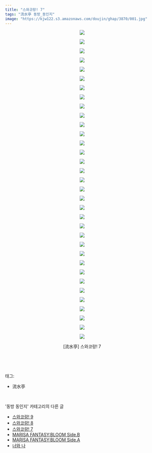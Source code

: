 ```yaml
---
title: "스와코랑! 7"
tags: "流水亭 동방_동인지"
image: "https://kjw122.s3.amazonaws.com/doujin/ghap/3870/001.jpg"
---
```

<div class="article">
<p style="text-align: center; clear: none; float: none;"><img src="{{ site.imgserver5 }}/ghap/3870/001.jpg"/></p>
<p style="text-align: center; clear: none; float: none;"><img src="{{ site.imgserver5 }}/ghap/3870/002.jpg"/></p>
<p style="text-align: center; clear: none; float: none;"><img src="{{ site.imgserver5 }}/ghap/3870/003.jpg"/></p>
<p style="text-align: center; clear: none; float: none;"><img src="{{ site.imgserver5 }}/ghap/3870/004.jpg"/></p>
<p style="text-align: center; clear: none; float: none;"><img src="{{ site.imgserver5 }}/ghap/3870/005.jpg"/></p>
<p style="text-align: center; clear: none; float: none;"><img src="{{ site.imgserver5 }}/ghap/3870/006.jpg"/></p>
<p style="text-align: center; clear: none; float: none;"><img src="{{ site.imgserver5 }}/ghap/3870/007.jpg"/></p>
<p style="text-align: center; clear: none; float: none;"><img src="{{ site.imgserver5 }}/ghap/3870/008.jpg"/></p>
<p style="text-align: center; clear: none; float: none;"><img src="{{ site.imgserver5 }}/ghap/3870/009.jpg"/></p>
<p style="text-align: center; clear: none; float: none;"><img src="{{ site.imgserver5 }}/ghap/3870/010.jpg"/></p>
<p style="text-align: center; clear: none; float: none;"><img src="{{ site.imgserver5 }}/ghap/3870/011.jpg"/></p>
<p style="text-align: center; clear: none; float: none;"><img src="{{ site.imgserver5 }}/ghap/3870/012.jpg"/></p>
<p style="text-align: center; clear: none; float: none;"><img src="{{ site.imgserver5 }}/ghap/3870/013.jpg"/></p>
<p style="text-align: center; clear: none; float: none;"><img src="{{ site.imgserver5 }}/ghap/3870/014.jpg"/></p>
<p style="text-align: center; clear: none; float: none;"><img src="{{ site.imgserver5 }}/ghap/3870/015.jpg"/></p>
<p style="text-align: center; clear: none; float: none;"><img src="{{ site.imgserver5 }}/ghap/3870/016.jpg"/></p>
<p style="text-align: center; clear: none; float: none;"><img src="{{ site.imgserver5 }}/ghap/3870/017.jpg"/></p>
<p style="text-align: center; clear: none; float: none;"><img src="{{ site.imgserver5 }}/ghap/3870/018.jpg"/></p>
<p style="text-align: center; clear: none; float: none;"><img src="{{ site.imgserver5 }}/ghap/3870/019.jpg"/></p>
<p style="text-align: center; clear: none; float: none;"><img src="{{ site.imgserver5 }}/ghap/3870/020.jpg"/></p>
<p style="text-align: center; clear: none; float: none;"><img src="{{ site.imgserver5 }}/ghap/3870/021.jpg"/></p>
<p style="text-align: center; clear: none; float: none;"><img src="{{ site.imgserver5 }}/ghap/3870/022.jpg"/></p>
<p style="text-align: center; clear: none; float: none;"><img src="{{ site.imgserver5 }}/ghap/3870/023.jpg"/></p>
<p style="text-align: center; clear: none; float: none;"><img src="{{ site.imgserver5 }}/ghap/3870/024.jpg"/></p>
<p style="text-align: center; clear: none; float: none;"><img src="{{ site.imgserver5 }}/ghap/3870/025.jpg"/></p>
<p style="text-align: center; clear: none; float: none;"><img src="{{ site.imgserver5 }}/ghap/3870/026.jpg"/></p>
<p style="text-align: center; clear: none; float: none;"><img src="{{ site.imgserver5 }}/ghap/3870/027.jpg"/></p>
<p style="text-align: center; clear: none; float: none;"><img src="{{ site.imgserver5 }}/ghap/3870/028.jpg"/></p>
<p style="text-align: center; clear: none; float: none;"><img src="{{ site.imgserver5 }}/ghap/3870/029.jpg"/></p>
<p style="text-align: center; clear: none; float: none;"><img src="{{ site.imgserver5 }}/ghap/3870/030.jpg"/></p>
<p style="text-align: center; clear: none; float: none;"><img src="{{ site.imgserver5 }}/ghap/3870/031.jpg"/></p>
<p style="text-align: center; clear: none; float: none;"><img src="{{ site.imgserver5 }}/ghap/3870/032.jpg"/></p>
<p style="text-align: center; clear: none; float: none;"><img src="{{ site.imgserver5 }}/ghap/3870/033.jpg"/></p>
<p style="text-align: center; clear: none; float: none;"><img src="{{ site.imgserver5 }}/ghap/3870/034.jpg"/></p>
<p style="text-align: center; clear: none; float: none;">[流水亭] 스와코랑! 7</p>
<p><br/></p>
</div><br/>
<div class="tagTrail">
<p>태그: </p>
<ul>
<li>流水亭</li>
</ul>
</div><br/>
<div class="another">
<p>'동방 동인지' 카테고리의 다른 글</p>
<ul>
<li><a href="/ghap_3872">스와코랑! 9</a></li>
<li><a href="/ghap_3871">스와코랑! 8</a></li>
<li><a href="/ghap_3870">스와코랑! 7</a></li>
<li><a href="/ghap_3869">MARISA FANTASY:BLOOM Side.B</a></li>
<li><a href="/ghap_3868">MARISA FANTASY:BLOOM Side.A</a></li>
<li><a href="/ghap_3867">너와 나</a></li>
</ul>
</div><br/>
<div class="cb_module cb_fluid">
<div class="cb_wrt cb_profile">
</div><!-- commentList close -->
</div><br/>
